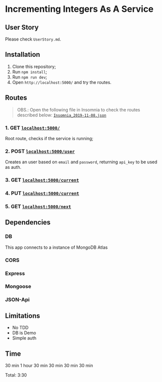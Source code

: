 # Incrementing Integers As A Service

## User Story
Please check `UserStory.md`.

## Installation
1. Clone this repository;
2. Run `npm install`;
3. Run `npm run dev`;
4. Open `http://localhost:5000/` and try the routes.

## Routes

> OBS.: Open the following file in Insomnia to check the routes described below:
[`Insomnia_2019-11-08.json`](./Insomnia_2019-11-08.json) 


### 1. GET [`localhost:5000/`](http://localhost:5000/)
Root route, checks if the service is running;

### 2. POST [`localhost:5000/user`](http://localhost:5000/user)
Creates an user based on `email` and `password`, returning `api_key` to be used as auth.

### 3. GET [`localhost:5000/current`](http://localhost:5000/current)

### 4. PUT [`localhost:5000/current`](http://localhost:5000/current)

### 5. GET [`localhost:5000/next`](http://localhost:5000/next)


## Dependencies

### DB
This app connects to a instance of MongoDB Atlas

### CORS

### Express

### Mongoose

### JSON-Api


## Limitations
- No TDD
- DB is Demo
- Simple auth


## Time
30 min
1 hour
30 min
30 min
30 min
30 min

Total: 3:30